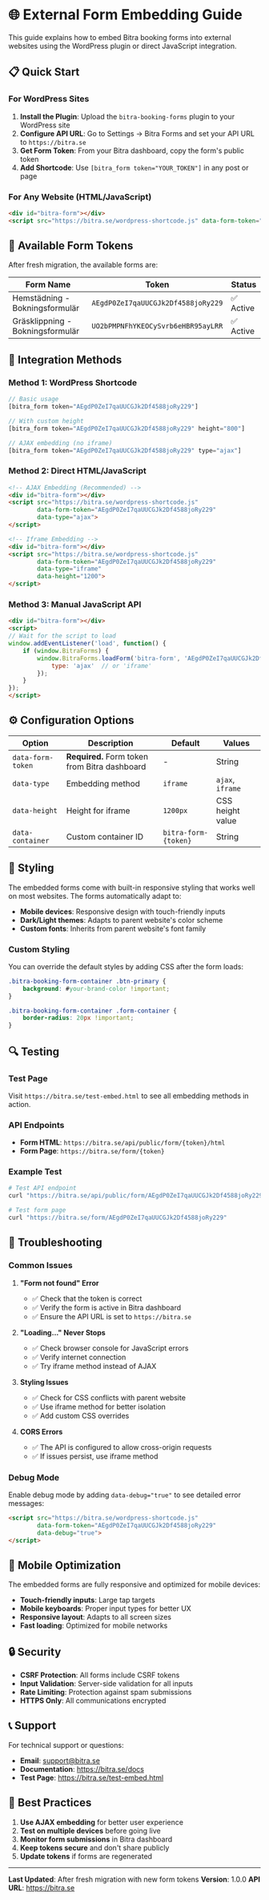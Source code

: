 # 🌐 External Form Embedding Guide

This guide explains how to embed Bitra booking forms into external websites using the WordPress plugin or direct JavaScript integration.

## 📋 Quick Start

### For WordPress Sites

1. **Install the Plugin**: Upload the `bitra-booking-forms` plugin to your WordPress site
2. **Configure API URL**: Go to Settings → Bitra Forms and set your API URL to `https://bitra.se`
3. **Get Form Token**: From your Bitra dashboard, copy the form's public token
4. **Add Shortcode**: Use `[bitra_form token="YOUR_TOKEN"]` in any post or page

### For Any Website (HTML/JavaScript)

```html
<div id="bitra-form"></div>
<script src="https://bitra.se/wordpress-shortcode.js" data-form-token="YOUR_TOKEN" data-type="ajax"></script>
```

## 🔧 Available Form Tokens

After fresh migration, the available forms are:

| Form Name | Token | Status |
|-----------|-------|--------|
| Hemstädning - Bokningsformulär | `AEgdP0ZeI7qaUUCGJk2Df4588joRy229` | ✅ Active |
| Gräsklippning - Bokningsformulär | `UO2bPMPNFhYKEOCySvrb6eHBR95ayLRR` | ✅ Active |

## 📖 Integration Methods

### Method 1: WordPress Shortcode

```php
// Basic usage
[bitra_form token="AEgdP0ZeI7qaUUCGJk2Df4588joRy229"]

// With custom height
[bitra_form token="AEgdP0ZeI7qaUUCGJk2Df4588joRy229" height="800"]

// AJAX embedding (no iframe)
[bitra_form token="AEgdP0ZeI7qaUUCGJk2Df4588joRy229" type="ajax"]
```

### Method 2: Direct HTML/JavaScript

```html
<!-- AJAX Embedding (Recommended) -->
<div id="bitra-form"></div>
<script src="https://bitra.se/wordpress-shortcode.js" 
        data-form-token="AEgdP0ZeI7qaUUCGJk2Df4588joRy229" 
        data-type="ajax">
</script>

<!-- Iframe Embedding -->
<div id="bitra-form"></div>
<script src="https://bitra.se/wordpress-shortcode.js" 
        data-form-token="AEgdP0ZeI7qaUUCGJk2Df4588joRy229" 
        data-type="iframe" 
        data-height="1200">
</script>
```

### Method 3: Manual JavaScript API

```html
<div id="bitra-form"></div>
<script>
// Wait for the script to load
window.addEventListener('load', function() {
    if (window.BitraForms) {
        window.BitraForms.loadForm('bitra-form', 'AEgdP0ZeI7qaUUCGJk2Df4588joRy229', {
            type: 'ajax'  // or 'iframe'
        });
    }
});
</script>
```

## ⚙️ Configuration Options

| Option | Description | Default | Values |
|--------|-------------|---------|--------|
| `data-form-token` | **Required.** Form token from Bitra dashboard | - | String |
| `data-type` | Embedding method | `iframe` | `ajax`, `iframe` |
| `data-height` | Height for iframe | `1200px` | CSS height value |
| `data-container` | Custom container ID | `bitra-form-{token}` | String |

## 🎨 Styling

The embedded forms come with built-in responsive styling that works well on most websites. The forms automatically adapt to:

- **Mobile devices**: Responsive design with touch-friendly inputs
- **Dark/Light themes**: Adapts to parent website's color scheme
- **Custom fonts**: Inherits from parent website's font family

### Custom Styling

You can override the default styles by adding CSS after the form loads:

```css
.bitra-booking-form-container .btn-primary {
    background: #your-brand-color !important;
}

.bitra-booking-form-container .form-container {
    border-radius: 20px !important;
}
```

## 🔍 Testing

### Test Page
Visit `https://bitra.se/test-embed.html` to see all embedding methods in action.

### API Endpoints
- **Form HTML**: `https://bitra.se/api/public/form/{token}/html`
- **Form Page**: `https://bitra.se/form/{token}`

### Example Test
```bash
# Test API endpoint
curl "https://bitra.se/api/public/form/AEgdP0ZeI7qaUUCGJk2Df4588joRy229/html"

# Test form page
curl "https://bitra.se/form/AEgdP0ZeI7qaUUCGJk2Df4588joRy229"
```

## 🚨 Troubleshooting

### Common Issues

1. **"Form not found" Error**
   - ✅ Check that the token is correct
   - ✅ Verify the form is active in Bitra dashboard
   - ✅ Ensure the API URL is set to `https://bitra.se`

2. **"Loading..." Never Stops**
   - ✅ Check browser console for JavaScript errors
   - ✅ Verify internet connection
   - ✅ Try iframe method instead of AJAX

3. **Styling Issues**
   - ✅ Check for CSS conflicts with parent website
   - ✅ Use iframe method for better isolation
   - ✅ Add custom CSS overrides

4. **CORS Errors**
   - ✅ The API is configured to allow cross-origin requests
   - ✅ If issues persist, use iframe method

### Debug Mode

Enable debug mode by adding `data-debug="true"` to see detailed error messages:

```html
<script src="https://bitra.se/wordpress-shortcode.js" 
        data-form-token="AEgdP0ZeI7qaUUCGJk2Df4588joRy229" 
        data-debug="true">
</script>
```

## 📱 Mobile Optimization

The embedded forms are fully responsive and optimized for mobile devices:

- **Touch-friendly inputs**: Large tap targets
- **Mobile keyboards**: Proper input types for better UX
- **Responsive layout**: Adapts to all screen sizes
- **Fast loading**: Optimized for mobile networks

## 🔒 Security

- **CSRF Protection**: All forms include CSRF tokens
- **Input Validation**: Server-side validation for all inputs
- **Rate Limiting**: Protection against spam submissions
- **HTTPS Only**: All communications encrypted

## 📞 Support

For technical support or questions:

- **Email**: support@bitra.se
- **Documentation**: https://bitra.se/docs
- **Test Page**: https://bitra.se/test-embed.html

## 🎯 Best Practices

1. **Use AJAX embedding** for better user experience
2. **Test on multiple devices** before going live
3. **Monitor form submissions** in Bitra dashboard
4. **Keep tokens secure** and don't share publicly
5. **Update tokens** if forms are regenerated

---

**Last Updated**: After fresh migration with new form tokens
**Version**: 1.0.0
**API URL**: https://bitra.se

